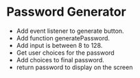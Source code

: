 # Password Generator

- Add event listener to generate button.
- Add function generatePassword.
- Add input is between 8 to 128.
- Get user choices for the password
- Add choices to final password.
- return password to display on the screen 
